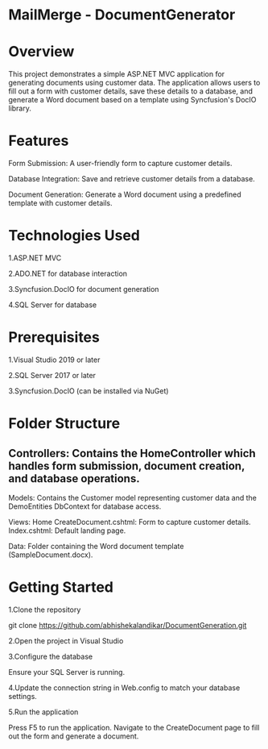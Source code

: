 # MailMerge - DocumentGenerator

# Overview
This project demonstrates a simple ASP.NET MVC application for generating documents using customer data. The application allows users to fill out a form with customer details, save these details to a database, and generate a Word document based on a template using Syncfusion's DocIO library.

# Features
Form Submission: A user-friendly form to capture customer details.

Database Integration: Save and retrieve customer details from a database.

Document Generation: Generate a Word document using a predefined template with customer details.

# Technologies Used
  1.ASP.NET MVC
  
  2.ADO.NET for database interaction
  
  3.Syncfusion.DocIO for document generation
  
  4.SQL Server for database
  
# Prerequisites

  1.Visual Studio 2019 or later

  2.SQL Server 2017 or later

  3.Syncfusion.DocIO (can be installed via NuGet)

# Folder Structure

  ## Controllers: Contains the HomeController which handles form submission, document creation, and database operations.

  Models: Contains the Customer model representing customer data and the DemoEntities DbContext for database access.

  Views:
  Home
  CreateDocument.cshtml: Form to capture customer details.
  Index.cshtml: Default landing page.

  Data: Folder containing the Word document template (SampleDocument.docx).

# Getting Started

1.Clone the repository

  git clone https://github.com/abhishekalandikar/DocumentGeneration.git

2.Open the project in Visual Studio

3.Configure the database

  Ensure your SQL Server is running.

4.Update the connection string in Web.config to match your database settings.

5.Run the application

  Press F5 to run the application.
  Navigate to the CreateDocument page to fill out the form and generate a document.
